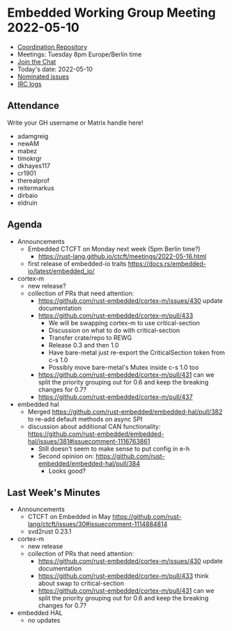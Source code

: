 # Embedded Working Group Meeting 2022-05-10

* [Coordination Repository]
* Meetings: Tuesday 8pm Europe/Berlin time
* [Join the Chat]
* Today's date: 2022-05-10
* [Nominated issues](https://github.com/search?q=org%3Arust-embedded+label%3Anominated+is%3Aopen&type=Issues)
* [IRC logs]

[Coordination Repository]: https://github.com/rust-embedded/wg
[Join the Chat]: https://riot.im/app/#/room/#rust-embedded:matrix.org
[IRC logs]: https://libera.irclog.whitequark.org/rust-embedded/2022-05-10

## Attendance

Write your GH username or Matrix handle here!

* adamgreig
* newAM
* mabez
* timokrgr
* dkhayes117
* cr1901
* therealprof
* reitermarkus
* dirbaio
* eldruin

## Agenda

* Announcements
    * Embedded CTCFT on Monday next week (5pm Berlin time?)
        * https://rust-lang.github.io/ctcft/meetings/2022-05-16.html
    * first release of embedded-io traits https://docs.rs/embedded-io/latest/embedded_io/
* cortex-m
    * new release?
    * collection of PRs that need attention:
        * https://github.com/rust-embedded/cortex-m/issues/430 update documentation
        * https://github.com/rust-embedded/cortex-m/pull/433
            * We will be swapping cortex-m to use critical-section
            * Discussion on what to do with critical-section
            * Transfer crate/repo to REWG
            * Release 0.3 and then 1.0
            * Have bare-metal just re-export the CriticalSection token from c-s 1.0
            * Possibly move bare-metal's Mutex inside c-s 1.0 too
        * https://github.com/rust-embedded/cortex-m/pull/431 can we split the priority grouping out for 0.6 and keep the breaking changes for 0.7?
        * https://github.com/rust-embedded/cortex-m/pull/437
* embedded hal
    * Merged https://github.com/rust-embedded/embedded-hal/pull/382 to re-add default methods on async SPI
    * discussion about additional CAN functionality: https://github.com/rust-embedded/embedded-hal/issues/381#issuecomment-1116763861
        * Still doesn't seem to make sense to put config in e-h
        * Second opinion on: https://github.com/rust-embedded/embedded-hal/pull/384
            * Looks good?

## Last Week's Minutes

* Announcements
    * CTCFT on Embedded in May https://github.com/rust-lang/ctcft/issues/30#issuecomment-1114884814
    * svd2rust 0.23.1
* cortex-m
    * new release
    * collection of PRs that need attention:
        * https://github.com/rust-embedded/cortex-m/issues/430 update documentation
        * https://github.com/rust-embedded/cortex-m/pull/433 think about swap to critical-section
        * https://github.com/rust-embedded/cortex-m/pull/431 can we split the priority grouping out for 0.6 and keep the breaking changes for 0.7?
* embedded HAL
    * no updates
